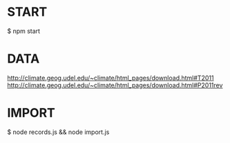 # START

$ npm start

# DATA

http://climate.geog.udel.edu/~climate/html_pages/download.html#T2011
http://climate.geog.udel.edu/~climate/html_pages/download.html#P2011rev

# IMPORT

$ node records.js && node import.js
